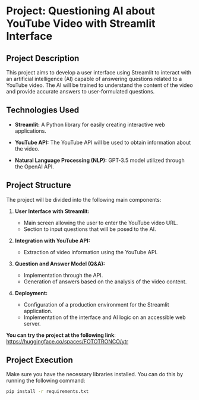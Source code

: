 # Project: Questioning AI about YouTube Video with Streamlit Interface

## Project Description

This project aims to develop a user interface using Streamlit to interact with an artificial intelligence (AI) capable of answering questions related to a YouTube video. The AI will be trained to understand the content of the video and provide accurate answers to user-formulated questions.

## Technologies Used

- **Streamlit:** A Python library for easily creating interactive web applications.

- **YouTube API:** The YouTube API will be used to obtain information about the video.

- **Natural Language Processing (NLP):** GPT-3.5 model utilized through the OpenAI API.

## Project Structure

The project will be divided into the following main components:

1. **User Interface with Streamlit:**
   - Main screen allowing the user to enter the YouTube video URL.
   - Section to input questions that will be posed to the AI.

2. **Integration with YouTube API:**
   - Extraction of video information using the YouTube API.

3. **Question and Answer Model (Q&A):**
   - Implementation through the API.
   - Generation of answers based on the analysis of the video content.

4. **Deployment:**
   - Configuration of a production environment for the Streamlit application.
   - Implementation of the interface and AI logic on an accessible web server.

**You can try the project at the following link**:
https://huggingface.co/spaces/FOTOTRONCO/ytr

## Project Execution

Make sure you have the necessary libraries installed. You can do this by running the following command:

```bash
pip install -r requirements.txt
